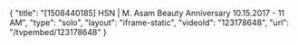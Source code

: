 {
    "title": "[1508440185] HSN | M. Asam Beauty Anniversary 10.15.2017 - 11 AM",
    "type": "solo",
    "layout": "iframe-static",
    "videoId": "123178648",
    "url": "\/tvpembed\/123178648"
}